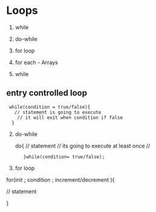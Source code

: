 # Loops
1. while 
2. do-while 
3. for loop 
4. for each - Arrays

1. while  

  ## entry controlled loop 
     while(condition = true/false){
       // statement is going to execute 
        // it will exit when condition if false 
      }

2. do-while

   do{
        // statement
        // its going to execute at least once 
        // 

          }while(condition= true/false);
    

3. for loop 

for(init ; condition  ; increment/decrement ){

// statement 

}